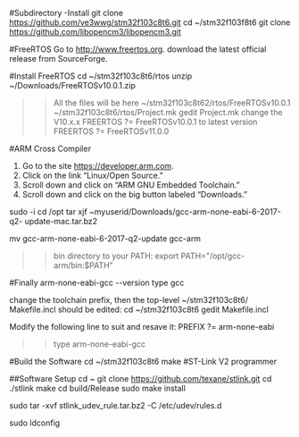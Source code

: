 
#Subdirectory  -Install
git clone https://github.com/ve3wwg/stm32f103c8t6.git
cd ~/stm32f103f8t6
git clone https://github.com/libopencm3/libopencm3.git

#FreeRTOS
Go to http://www.freertos.org. download the latest official release from
SourceForge.

#Install FreeRTOS
cd ~/stm32f103c8t6/rtos
unzip ~/Downloads/FreeRTOSv10.0.1.zip

>> All the files will be here 
~/stm32f103c8t62/rtos/FreeRTOSv10.0.1
>> ~/stm32f103c8t6/rtos/Project.mk
>>gedit Project.mk 
change the V10.x.x
FREERTOS        ?= FreeRTOSv10.0.1
to latest version 
FREERTOS        ?= FreeRTOSv11.0.0

#ARM Cross Compiler 
1. Go to the site https://developer.arm.com.
2. Click on the link “Linux/Open Source.”
3. Scroll down and click on “ARM GNU Embedded Toolchain.”
4. Scroll down and click on the big button labeled “Downloads.”

sudo -i
cd /opt
tar xjf ~myuserid/Downloads/gcc-arm-none-eabi-6-2017-q2-
update-mac.tar.bz2

mv gcc-arm-none-eabi-6-2017-q2-update gcc-arm 

>>bin directory to your PATH:
export PATH="/opt/gcc-arm/bin:$PATH"

#Finally 
arm-none-eabi-gcc --version
type gcc

change the toolchain prefix, then the top-level ~/stm32f103c8t6/
Makefile.incl should be edited:
cd ~/stm32f103c8t6
gedit Makefile.incl

Modify the following line to suit and resave it:
PREFIX          ?= arm-none-eabi

>> type arm-none-eabi-gcc

#Build the Software
cd ~/stm32f103c8t6
make
#ST-Link V2 programmer

##Software Setup
cd ~
git clone https://github.com/texane/stlink.git
cd ./stlink
make
cd build/Release
sudo make install

sudo tar -xvf stlink_udev_rule.tar.bz2 -C /etc/udev/rules.d

sudo ldconfig
